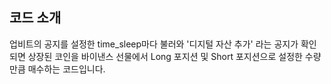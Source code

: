 코드 소개
---
업비트의 공지를 설정한 time_sleep마다 불러와 '디지털 자산 추가' 라는 공지가 확인되면 상장된 코인을 바이낸스 선물에서 Long 포지션 및 Short 포지션으로 설정한 수량만큼 매수하는 코드입니다.
